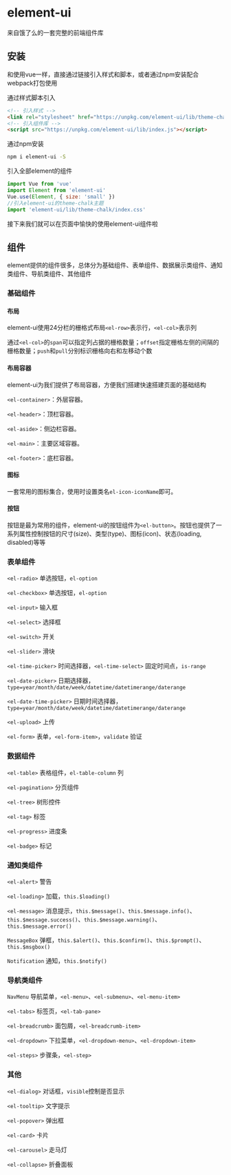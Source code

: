 # element-ui 

来自饿了么的一套完整的前端组件库

## 安装

和使用vue一样，直接通过链接引入样式和脚本，或者通过npm安装配合webpack打包使用

通过样式脚本引入
```html
<!-- 引入样式 -->
<link rel="stylesheet" href="https://unpkg.com/element-ui/lib/theme-chalk/index.css">
<!-- 引入组件库 -->
<script src="https://unpkg.com/element-ui/lib/index.js"></script>
```

通过npm安装

```bash
npm i element-ui -S
```

引入全部element的组件

```js
import Vue from 'vue'
import Element from 'element-ui'
Vue.use(Element, { size: 'small' })
//引入element-ui的theme-chalk主题
import 'element-ui/lib/theme-chalk/index.css'

```

接下来我们就可以在页面中愉快的使用element-ui组件啦

## 组件

element提供的组件很多，总体分为基础组件、表单组件、数据展示类组件、通知类组件、导航类组件、其他组件

### 基础组件

#### 布局

element-ui使用24分栏的栅格式布局`<el-row>`表示行，`<el-col>`表示列

通过`<el-col>`的`span`可以指定列占据的栅格数量；`offset`指定栅格左侧的间隔的栅格数量；`push`和`pull`分别标识栅格向右和左移动个数

#### 布局容器

element-ui为我们提供了布局容器，方便我们搭建快速搭建页面的基础结构

`<el-container>`：外层容器。

`<el-header>`：顶栏容器。

`<el-aside>`：侧边栏容器。

`<el-main>`：主要区域容器。

`<el-footer>`：底栏容器。

#### 图标

一套常用的图标集合，使用时设置类名`el-icon-iconName`即可。

#### 按钮

按钮是最为常用的组件，element-ui的按钮组件为`<el-button>`。按钮也提供了一系列属性控制按钮的尺寸(size)、类型(type)、图标(icon)、状态(loading, disabled)等等

### 表单组件

`<el-radio>` 单选按钮，`el-option`

`<el-checkbox>` 单选按钮，`el-option`

`<el-input>` 输入框

`<el-select>` 选择框

`<el-switch>` 开关

`<el-slider>` 滑块

`<el-time-picker>` 时间选择器，`<el-time-select>` 固定时间点，`is-range`

`<el-date-picker>` 日期选择器，`type=year/month/date/week/datetime/datetimerange/daterange`

`<el-date-time-picker>` 日期时间选择器，`type=year/month/date/week/datetime/datetimerange/daterange`

`<el-upload>` 上传

`<el-form>` 表单，`<el-form-item>`，`validate` 验证

### 数据组件

`<el-table>` 表格组件，`el-table-column` 列

`<el-pagination>` 分页组件

`<el-tree>` 树形控件

`<el-tag>` 标签

`<el-progress>` 进度条

`<el-badge>` 标记

### 通知类组件

`<el-alert>` 警告

`<el-loading>` 加载，`this.$loading()`

`<el-message>` 消息提示，`this.$message()`、`this.$message.info()`、`this.$message.success()`、`this.$message.warning()`、`this.$message.error()`

`MessageBox` 弹框，`this.$alert()`、`this.$confirm()`、`this.$prompt()`、`this.$msgbox()`

`Notification` 通知，`this.$notify()`

### 导航类组件

`NavMenu` 导航菜单，`<el-menu>`、`<el-submenu>`、`<el-menu-item>`

`<el-tabs>` 标签页，`<el-tab-pane>`

`<el-breadcrumb>` 面包屑，`<el-breadcrumb-item>`

`<el-dropdown>` 下拉菜单，`<el-dropdown-menu>`、`<el-dropdown-item>`

`<el-steps>` 步骤条，`<el-step>`

### 其他

`<el-dialog>` 对话框，`visible`控制是否显示

`<el-tooltip>` 文字提示

`<el-popover>` 弹出框

`<el-card>` 卡片

`<el-carousel>` 走马灯

`<el-collapse>` 折叠面板